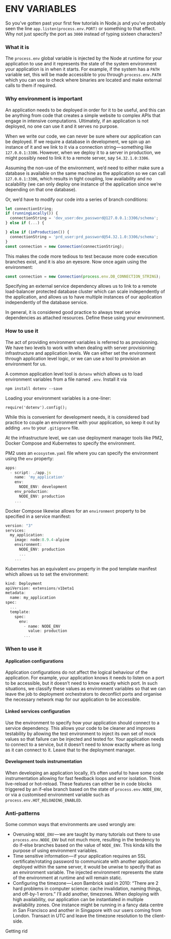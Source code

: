 # ENV VARIABLES

So you’ve gotten past your first few tutorials in Node.js and you’ve probably seen the line `app.listen(process.env.PORT)` or something to that effect. Why not just specify the port as `3000` instead of typing sixteen characters?

### What it is
The `process.env` global variable is injected by the Node at runtime for your application to use and it represents the state of the system environment your application is in when it starts. For example, if the system has a `PATH` variable set, this will be made accessible to you through `process.env.PATH` which you can use to check where binaries are located and make external calls to them if required.

### Why environment is important
An application needs to be deployed in order for it to be useful, and this can be anything from code that creates a simple website to complex APIs that engage in intensive computations. Ultimately, if an application is not deployed, no one can use it and it serves no purpose.

When we write our code, we can never be sure where our application can be deployed. If we require a database in development, we spin up an instance of it and we link to it via a connection string — something like `127.0.0.1:3306`. However, when we deploy it to a server in production, we might possibly need to link it to a remote server, say `54.32.1.0:3306`.

Assuming the non-use of the environment, we’d need to either make sure a database is available on the same machine as the application so we can call `127.0.0.1:3306`, which results in tight coupling, low availability and no scalability (we can only deploy one instance of the application since we’re depending on that one database).

Or, we’d have to modify our code into a series of branch conditions:

```js
let connectionString;
if (runningLocally()) {
  connectionString = 'dev_user:dev_password@127.0.0.1:3306/schema';
} else if (...) {

} else if (inProduction()) {
  connectionString = 'prd_user:prd_password@54.32.1.0:3306/schema';
}
const connection = new Connection(connectionString);
```

This makes the code more tedious to test because more code execution branches exist, and it is also an eyesore. Now once again using the environment:

```js
const connection = new Connection(process.env.DB_CONNECTION_STRING);
```

Specifying an external service dependency allows us to link to a remote load-balancer protected database cluster which can scale independently of the application, and allows us to have multiple instances of our application independently of the database service.

In general, it is considered good practice to always treat service dependencies as attached resources. Define these using your environment.

### How to use it
The act of providing environment variables is referred to as provisioning. We have two levels to work with when dealing with server provisioning: infrastructure and application levels. We can either set the environment through application level logic, or we can use a tool to provision an environment for us.

A common application level tool is `dotenv` which allows us to load environment variables from a file named `.env`. Install it via

`npm install dotenv --save`

Loading your environment variables is a one-liner:

`require('dotenv').config();`

While this is convenient for development needs, it is considered bad practice to couple an environment with your application, so keep it out by adding `.env` to your `.gitignore` file.

At the infrastructure level, we can use deployment manager tools like PM2, Docker Compose and Kubernetes to specify the environment.

PM2 uses an `ecosystem.yaml` file where you can specify the environment using the `env` property:

```js
apps:
  - script: ./app.js
    name: 'my_application'
    env:
      NODE_ENV: development
    env_production:
      NODE_ENV: production
    ...
```

Docker Compose likewise allows for an `environment` property to be specified in a service manifest:
```js
version: "3"
services:
  my_application:
    image: node:8.9.4-alpine
    environment:
      NODE_ENV: production
      ...
    ...
```

Kubernetes has an equivalent `env` property in the pod template manifest which allows us to set the environment:
```js
kind: Deployment
apiVersion: extensions/v1beta1
metadata:
  name: my_application
spec:
  ...
  template:
    spec:
      env:
        - name: NODE_ENV
          value: production
        ...
```

### When to use it
#### Application configurations
Application configurations do not affect the logical behaviour of the application. For example, your application knows it needs to listen on a port to be accessible, but it doesn’t need to know exactly which port. In such situations, we classify these values as environment variables so that we can leave the job to deployment orchestrators to deconflict ports and organise the necessary network map for our application to be accessible.

#### Linked services configuration
Use the environment to specify how your application should connect to a service dependency. This allows your code to be cleaner and improves testability by allowing the test environment to inject its own set of mock values so that failure can be injected and tested for. Your application needs to connect to a service, but it doesn’t need to know exactly where as long as it can connect to it. Leave that to the deployment manager.

#### Development tools instrumentation
When developing an application locally, it’s often useful to have some code instrumentation allowing for fast feedback loops and error isolation. Think live-reload or hot-reload. These features can either be in code blocks triggered by an if-else branch based on the state of `process.env.NODE_ENV`, or via a customised environment variable such as `process.env.HOT_RELOADING_ENABLED`.

### Anti-patterns
Some common ways that environments are used wrongly are:

- Overusing `NODE_ENV` — we are taught by many tutorials out there to use `process.env.NODE_ENV` but not much more, resulting in the tendency to do if-else branches based on the value of `NODE_ENV`. This kinda kills the purpose of using environment variables.
- Time sensitive information — if your application requires an SSL certificate/rotating password to communicate with another application deployed within the same server, it would be unwise to specify that as an environment variable. The injected environment represents the state of the environment at runtime and will remain static.
- Configuring the timezone — Leon Bambrick said in 2010: “There are 2 hard problems in computer science: cache invalidation, naming things, and off-by-1 errors.” I’ll add another, timezones. When deploying with high availability, our application can be instantiated in multiple availability zones. One instance might be running in a fancy data centre in San Francisco and another in Singapore with our users coming from London. Transact in UTC and leave the timezone resolution to the client-side.

Getting rid